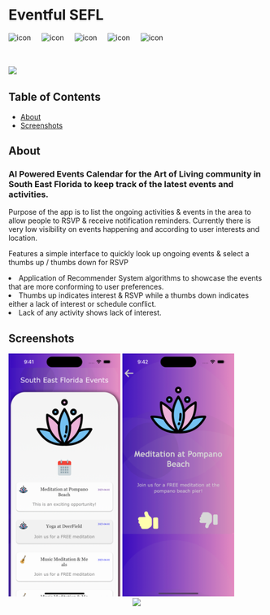 # Eventful SEFL
<p align="center">
<div style="display: flex; align-items: flex-start;"><img src="https://techstack-generator.vercel.app/docker-icon.svg" alt="icon" width="65" height="65" >
    <img src="https://techstack-generator.vercel.app/restapi-icon.svg" alt="icon" width="65" height="65" /><img src="https://techstack-generator.vercel.app/js-icon.svg" alt="icon" width="65" height="65" />
    <img src="https://techstack-generator.vercel.app/ts-icon.svg" alt="icon" width="65" height="65" /><img src="https://techstack-generator.vercel.app/github-icon.svg" alt="icon" width="65" height="65" />
</div>

  <a href="https://skillicons.dev">
    <img src="https://skillicons.dev/icons?i=git,kubernetes,docker,react,azure" />
  </a>
</p>

## Table of Contents
* [About](#about)
* [Screenshots](#screenshots)

## About 
### AI Powered Events Calendar for the Art of Living community in South East Florida to keep track of the latest events and activities.

<p> Purpose of the app is to list the ongoing activities & events in the area to allow people to RSVP & receive notification reminders. 
    Currently there is very low visibility on events happening and according to user interests and location. 
</p>

<p> Features a simple interface to quickly look up ongoing events & select a thumbs up / thumbs down for RSVP </p>
<p> 
    <li> Application of Recommender System algorithms to showcase the events that are more conforming to user preferences. </li>
    <li> Thumbs up indicates interest & RSVP while a thumbs down indicates either a lack of interest or schedule conflict. </li>
    <li> Lack of any activity shows lack of interest. </li>
</p>

## Screenshots
<span>
    <img src="./screenshots/Simulator_Shot_1.png" width="220">
    <img src="./screenshots/Simulator_Shot_2.png" width="220">
</span>


<div align="center">
    <a href="https://www.loom.com/share/e7fe4f221c5a4be09510dc96e876a1e5">
      <img style="max-width:300px;" src="https://cdn.loom.com/sessions/thumbnails/e7fe4f221c5a4be09510dc96e876a1e5-a8d54519f457bc9a-full-play.gif">
    </a>
  </div>
</div>


